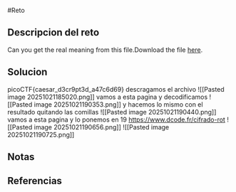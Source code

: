 #Reto 
## Descripcion del reto
Can you get the real meaning from this file.Download the file [here](https://artifacts.picoctf.net/c_titan/108/enc_flag).
## Solucion
picoCTF{caesar_d3cr9pt3d_a47c6d69}
descragamos el archivo
![[Pasted image 20251021185020.png]]
vamos a esta pagina y decodificamos
![[Pasted image 20251021190353.png]]
y hacemos lo mismo con el resultado quitando las comillas
![[Pasted image 20251021190440.png]]
vamos a esta pagina y lo ponemos en 19
https://www.dcode.fr/cifrado-rot
![[Pasted image 20251021190656.png]]
![[Pasted image 20251021190725.png]]




## Notas

## Referencias
